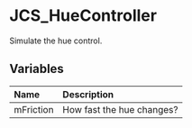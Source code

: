 # JCS_HueController

Simulate the hue control.

## Variables

| Name      | Description               |
|:----------|:--------------------------|
| mFriction | How fast the hue changes? |
